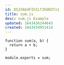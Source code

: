 ```yaml
---
id: DS2XAbdFIhILf3hON3Tx1
title: sum.js
desc: sum.js Example
updated: 1643436244643
created: 1643434951414
---
```


```nodejs
function sum(a, b) {
  return a + b;
}

module.exports = sum;
```
